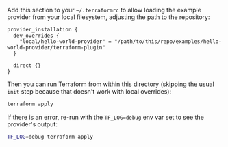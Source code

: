 Add this section to your `~/.terraformrc` to allow loading the example provider
from your local filesystem, adjusting the path to the repository:

```hcl
provider_installation {
  dev_overrides {
    "local/hello-world-provider" = "/path/to/this/repo/examples/hello-world-provider/terraform-plugin"
  }

  direct {}
}
```

Then you can run Terraform from within this directory (skipping the usual
`init` step because that doesn't work with local overrides):

```bash
terraform apply
```

If there is an error, re-run with the `TF_LOG=debug` env var set to see the
provider's output:

```bash
TF_LOG=debug terraform apply
```
